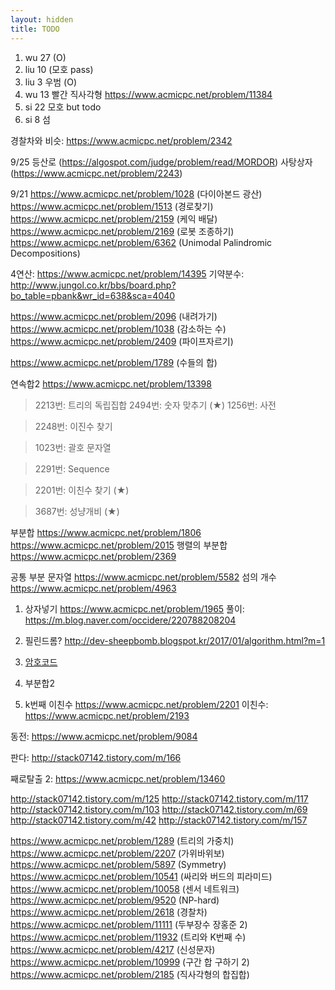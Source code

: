 ```yaml
---
layout: hidden
title: TODO
---
```

1. wu 27 (O)
2. liu 10 (모호 pass)
3. liu 3 우범 (O)
4. wu 13 빨간 직사각형 https://www.acmicpc.net/problem/11384
5. si 22 모호 but todo
6. si 8 섬


경찰차와 비슷: https://www.acmicpc.net/problem/2342

9/25
등산로 (https://algospot.com/judge/problem/read/MORDOR)
사탕상자 (https://www.acmicpc.net/problem/2243)

9/21
https://www.acmicpc.net/problem/1028 (다이아본드 광산)
https://www.acmicpc.net/problem/1513 (경로찾기)
https://www.acmicpc.net/problem/2159 (케익 배달)
https://www.acmicpc.net/problem/2169 (로봇 조종하기)
https://www.acmicpc.net/problem/6362 (Unimodal Palindromic Decompositions)

4연산: https://www.acmicpc.net/problem/14395
기약분수: http://www.jungol.co.kr/bbs/board.php?bo_table=pbank&wr_id=638&sca=4040

https://www.acmicpc.net/problem/2096 (내려가기)
https://www.acmicpc.net/problem/1038 (감소하는 수)
https://www.acmicpc.net/problem/2409 (파이프자르기)

https://www.acmicpc.net/problem/1789 (수들의 합)

연속합2 https://www.acmicpc.net/problem/13398

> 2213번: 트리의 독립집합
> 2494번: 숫자 맞추기 (★)
> 1256번: 사전

> 2248번: 이진수 찾기

> 1023번: 괄호 문자열

> 2291번: Sequence

> 2201번: 이친수 찾기 (★)

> 3687번: 성냥개비 (★)

부분합 https://www.acmicpc.net/problem/1806
https://www.acmicpc.net/problem/2015
행렬의 부분합 https://www.acmicpc.net/problem/2369

공통 부분 문자열 https://www.acmicpc.net/problem/5582
섬의 개수 https://www.acmicpc.net/problem/4963


1. 상자넣기 
https://www.acmicpc.net/problem/1965 
풀이: https://m.blog.naver.com/occidere/220788208204

2. 필린드롬?
http://dev-sheepbomb.blogspot.kr/2017/01/algorithm.html?m=1

3. [암호코드](https://www.acmicpc.net/problem/2011)

4. 부분합2


5. k번째 이친수 https://www.acmicpc.net/problem/2201
이친수: https://www.acmicpc.net/problem/2193

동전: https://www.acmicpc.net/problem/9084

판다: http://stack07142.tistory.com/m/166

째로탈출 2: https://www.acmicpc.net/problem/13460 

http://stack07142.tistory.com/m/125
http://stack07142.tistory.com/m/117
http://stack07142.tistory.com/m/103
http://stack07142.tistory.com/m/69
http://stack07142.tistory.com/m/42
http://stack07142.tistory.com/m/157

https://www.acmicpc.net/problem/1289 (트리의 가중치)
https://www.acmicpc.net/problem/2207 (가위바위보)
https://www.acmicpc.net/problem/5897 (Symmetry)
https://www.acmicpc.net/problem/10541 (싸리와 버드의 피라미드)
https://www.acmicpc.net/problem/10058 (센서 네트워크)
https://www.acmicpc.net/problem/9520 (NP-hard)
https://www.acmicpc.net/problem/2618 (경찰차)
https://www.acmicpc.net/problem/11111 (두부장수 장홍준 2)
https://www.acmicpc.net/problem/11932 (트리와 K번째 수)
https://www.acmicpc.net/problem/4217 (신성문자)
https://www.acmicpc.net/problem/10999 (구간 합 구하기 2)
https://www.acmicpc.net/problem/2185 (직사각형의 합집합)
